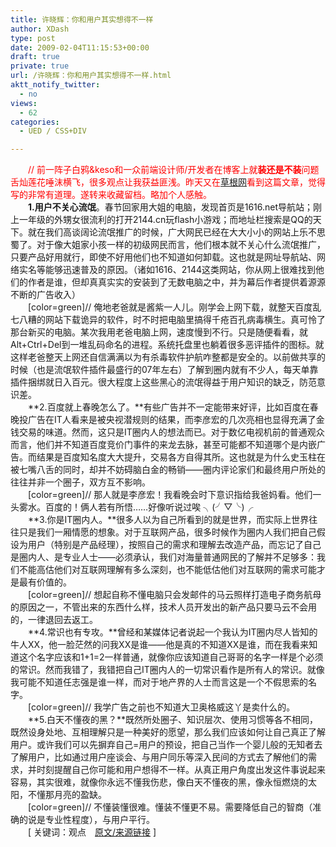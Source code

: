 ```yaml
---
title: 许晓辉：你和用户其实想得不一样
author: XDash
type: post
date: 2009-02-04T11:15:53+00:00
draft: true
private: true
url: /许晓辉：你和用户其实想得不一样.html
aktt_notify_twitter:
  - no
views:
  - 62
categories:
  - UED / CSS+DIV

---
```

　　<font color='red'>// 前一阵子白鸦&keso和一众前端设计师/开发者在博客上就<strong>装还是不装</strong>问题舌灿莲花唾沫横飞，很多观点让我获益匪浅。昨天又在<a target="_blank" href="http://www.xianguo.com/go.php?fi=498091464">草根网</a>看到这篇文章，觉得写的非常有道理。遂转来收藏留档。略加个人感触。</font>  
　　**1.用户不关心流氓**。春节回家用大姐的电脑，发现首页是1616.net导航站；刚上一年级的外甥女很流利的打开2144.cn玩flash小游戏；而地址栏搜索是QQ的天下。就在我们高谈阔论流氓推广的时候，广大网民已经在大大小小的网站上乐不思蜀了。对于像大姐家小孩一样的初级网民而言，他们根本就不关心什么流氓推广，只要产品好用就行，即使不好用他们也不知道如何卸载。这也就是网址导航站、网络实名等能够迅速普及的原因。（诸如1616、2144这类网站，你从网上很难找到他们的作者是谁，但却真真实实的安装到了无数电脑之中，并为幕后作者提供着源源不断的广告收入）  
　　[color=green]// 俺地老爸就是酱紫一人儿。刚学会上网下载，就整天百度乱七八糟的网站下载诡异的软件，时不时把电脑里搞得千疮百孔病毒横生。真可怜了那台新买的电脑。某次我用老爸电脑上网，速度慢到不行。只是随便看看，就Alt+Ctrl+Del到一堆乱码命名的进程。系统托盘里也躺着很多恶评插件的图标。就这样老爸整天上网还自信满满以为有杀毒软件护航咋整都是安全的。以前做共享的时候（也是流氓软件插件最盛行的07年左右）了解到圈内就有不少人，每天单靠插件捆绑就日入百元。很大程度上这些黑心的流氓得益于用户知识的缺乏，防范意识差。  
　　**2.百度就上春晚怎么了。**有些广告并不一定能带来好评，比如百度在春晚投广告在IT人看来是被央视潜规则的结果，而李彦宏的几次亮相也显得充满了金钱交易的味道。然而，这只是IT圈内人的想法而已。对于数亿电视机前的普通观众而言，他们并不知道百度竞价门事件的来龙去脉，甚至可能都不知道哪个是内嵌广告。而结果是百度知名度大大提升，交易各方自得其所。这也就是为什么史玉柱在被七嘴八舌的同时，却并不妨碍脑白金的畅销——圈内评论家们和最终用户所处的往往并非一个圈子，双方互不影响。  
　　[color=green]// 那人就是李彦宏！我看晚会时下意识指给我爸妈看。他们一头雾水。百度的！俩人若有所悟……好像听说过唉 ╮(╯▽╰)╭  
　　**3.你是IT圈内人。**很多人以为自己所看到的就是世界，而实际上世界往往只是我们一厢情愿的想象。对于互联网产品，很多时候作为圈内人我们把自己假设为用户（特别是产品经理），按照自己的需求和理解去改造产品，而忘记了自己是圈内人、是专业人士——必须承认，我们对海量普通网民的了解并不足够多：我们不能高估他们对互联网理解有多么深刻，也不能低估他们对互联网的需求可能才是最有价值的。  
　　[color=green]// 想起自称不懂电脑只会发邮件的马云照样打造电子商务航母的原因之一，不管出来的东西什么样，技术人员开发出的新产品只要马云不会用的，一律退回去返工。  
　　**4.常识也有专攻。**曾经和某媒体记者说起一个我认为IT圈内尽人皆知的牛人XX，他一脸茫然的问我XX是谁——他是真的不知道XX是谁，而在我看来知道这个名字应该和1+1=2一样普通，就像你应该知道自己哥哥的名字一样是个必须的常识。然而我错了，我错把自己IT圈内人的一切常识看作是所有人的常识。就像我可能不知道任志强是谁一样，而对于地产界的人士而言这是一个不假思索的名字。  
　　[color=green]// 我学广告之前也不知道大卫奥格威这丫是卖什么的。  
　　**5.白天不懂夜的黑？**既然所处圈子、知识层次、使用习惯等各不相同，既然设身处地、互相理解只是一种美好的愿望，那么我们应该如何让自己真正了解用户。或许我们可以先摒弃自己=用户的预设，把自己当作一个婴儿般的无知者去了解用户，比如通过用户座谈会、与用户同乐等深入民间的方式去了解他们的需求，并时刻提醒自己你可能和用户想得不一样。从真正用户角度出发这件事说起来容易，其实很难，就像你永远不懂我伤悲，像白天不懂夜的黑，像永恒燃烧的太阳，不懂那月亮的盈缺。  
　　[color=green]// 不懂装懂很难。懂装不懂更不易。需要降低自己的智商（准确的说是专业性程度），与用户平行。  
　　[ 关键词：观点　<a target="_blank" href="http://blog.sina.com.cn/s/blog_59199cb50100c2q4.html">原文/来源链接</a> ]